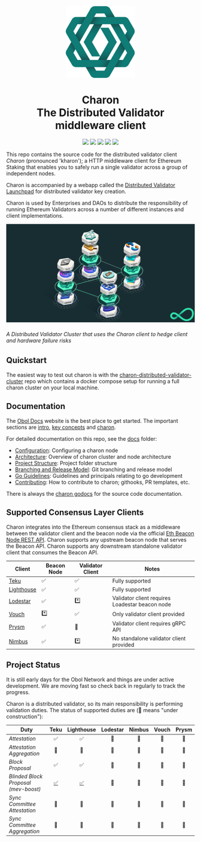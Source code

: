 <div align="center"><img src="./docs/images/charonlogo.svg" /></div>
<h1 align="center">Charon<br/>The Distributed Validator middleware client</h1>

<p align="center"><a href="https://github.com/obolnetwork/charon/releases/"><img src="https://img.shields.io/github/tag/obolnetwork/charon.svg"></a>
<a href="https://github.com/ObolNetwork/charon/blob/main/LICENSE"><img src="https://img.shields.io/github/license/obolnetwork/charon.svg"></a>
<a href="https://godoc.org/github.com/obolnetwork/charon"><img src="https://godoc.org/github.com/obolnetwork/charon?status.svg"></a>
<a href="https://goreportcard.com/report/github.com/obolnetwork/charon"><img src="https://goreportcard.com/badge/github.com/obolnetwork/charon"></a>
<a href="https://github.com/ObolNetwork/charon/actions/workflows/golangci-lint.yml"><img src="https://github.com/obolnetwork/charon/workflows/golangci-lint/badge.svg"></a></p>

This repo contains the source code for the distributed validator client _Charon_ (pronounced 'kharon'); a HTTP middleware client for Ethereum Staking that enables you to safely run a single validator across a group of independent nodes.

Charon is accompanied by a webapp called the [Distributed Validator Launchpad](https://github.com/obolnetwork/dv-launchpad) for distributed validator key creation.

Charon is used by Enterprises and DAOs to distribute the responsibility of running Ethereum Validators across a number of different instances and client implementations.

![Example Obol Cluster](./docs/images/DVCluster.png)

###### A Distributed Validator Cluster that uses the Charon client to hedge client and hardware failure risks

## Quickstart

The easiest way to test out charon is with the [charon-distributed-validator-cluster](https://github.com/ObolNetwork/charon-distributed-validator-cluster) repo
which contains a docker compose setup for running a full charon cluster on your local machine.

## Documentation

The [Obol Docs](https://docs.obol.tech/) website is the best place to get started.
The important sections are [intro](https://docs.obol.tech/docs/intro),
[key concepts](https://docs.obol.tech/docs/int/key-concepts) and [charon](https://docs.obol.tech/docs/dv/introducing-charon).

For detailed documentation on this repo, see the [docs](docs) folder:

- [Configuration](docs/configuration.md): Configuring a charon node
- [Architecture](docs/architecture.md): Overview of charon cluster and node architecture
- [Project Structure](docs/structure.md): Project folder structure
- [Branching and Release Model](docs/branching.md): Git branching and release model
- [Go Guidelines](docs/goguidelines.md): Guidelines and principals relating to go development
- [Contributing](docs/contributing.md): How to contribute to charon; githooks, PR templates, etc.

There is always the [charon godocs](https://pkg.go.dev/github.com/obolnetwork/charon) for the source code documentation.

## Supported Consensus Layer Clients

Charon integrates into the Ethereum consensus stack as a middleware between the validator client
and the beacon node via the official [Eth Beacon Node REST API](https://ethereum.github.io/beacon-APIs/#/).
Charon supports any upstream beacon node that serves the Beacon API.
Charon supports any downstream standalone validator client that consumes the Beacon API.

| Client                                             | Beacon Node | Validator Client | Notes                                           |
| -------------------------------------------------- | ----------- | --------------- |-------------------------------------------------|
| [Teku](https://github.com/ConsenSys/teku)          | ✅          | ✅              | Fully supported                                 |
| [Lighthouse](https://github.com/sigp/lighthouse)   | ✅          | ✅              | Fully supported                                 |
| [Lodestar](https://github.com/ChainSafe/lodestar)  | ✅          | *️⃣               | Validator client requires Loadestar beacon node |
| [Vouch](https://github.com/attestantio/vouch)      | \*️⃣         | ✅              | Only validator client provided                  |
| [Prysm](https://github.com/prysmaticlabs/prysm)    | ✅          | 🛑              | Validator client requires gRPC API              |
| [Nimbus](https://github.com/status-im/nimbus-eth2) | ✅          | \*️⃣             | No standalone validator client provided         |

## Project Status

It is still early days for the Obol Network and things are under active development.
We are moving fast so check back in regularly to track the progress.

Charon is a distributed validator, so its main responsibility is performing validation duties.
The status of supported duties are (🚧  means "under construction"):

| Duty                                 | Teku | Lighthouse | Lodestar | Nimbus | Vouch | Prysm |
| ------------------------------------ |:-------:|:-------------:|:-----:|:-----:|:-----:|:-----:|
| _Attestation_                        | ✅      | ✅            | 🚧      | 🚧     | 🚧      | 🚧     |
| _Attestation Aggregation_            | 🚧      | 🚧            | 🚧      | 🚧     | 🚧      | 🚧     |
| _Block Proposal_                     | ✅      | ✅            | 🚧      | 🚧     | 🚧      | 🚧     |
| _Blinded Block Proposal (mev-boost)_ | [✅](https://ropsten.beaconcha.in/block/555067)      | [✅](https://ropsten.etherscan.io/block/12822070)            | 🚧      | 🚧     | 🚧      | 🚧     |
| _Sync Committee Attestation_         | 🚧      | 🚧            | 🚧      | 🚧     | 🚧      | 🚧     |
| _Sync Committee Aggregation_         | 🚧      | 🚧            | 🚧      | 🚧     | 🚧      | 🚧     |
